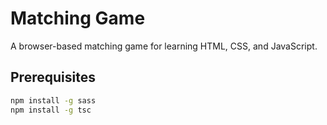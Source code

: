 # Matching Game

A browser-based matching game for learning HTML, CSS, and JavaScript.

## Prerequisites

```bash
npm install -g sass
npm install -g tsc
```
